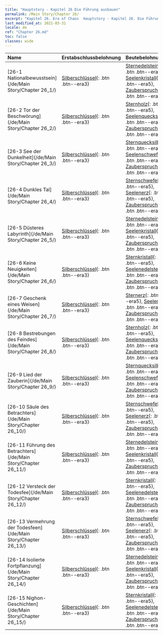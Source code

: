 ```yaml
---
title: "Hauptstory - Kapitel 26 Die Führung ausbauen"
permalink: /Main Story/Chapter 26/
excerpt: "Kapitel 26. Era of Chaos  Hauptstory - Kapitel 26. Die Führung ausbauen"
last_modified_at: 2021-03-31
locale: de
ref: "Chapter 26.md"
toc: false
classes: wide
---
```


  | Name |  Erstabschlussbelohnung | Beutebelohnung |
  |:------------|:------------|:------------| 
  | [26-1 Nationalbewusstsein](/de/Main Story/Chapter 26_1/) | [Silberschlüssel](/de/Items/con_693/){: .btn .btn--era3} | [Sternedelsteine](/de/Items/mat_93/){: .btn .btn--era5}, [Seelenkristall](/de/Items/mat_87/){: .btn .btn--era5}, [Zauberspruchrollen](/de/Items/con_694/){: .btn .btn--era3} |
  | [26-2 Tor der Beschwörung](/de/Main Story/Chapter 26_2/) | [Silberschlüssel](/de/Items/con_693/){: .btn .btn--era3} | [Sternholz](/de/Items/mat_90/){: .btn .btn--era5}, [Seelenquecksilber](/de/Items/mat_84/){: .btn .btn--era5}, [Zauberspruchrollen](/de/Items/con_694/){: .btn .btn--era3} |
  | [26-3 See der Dunkelheit](/de/Main Story/Chapter 26_3/) | [Silberschlüssel](/de/Items/con_693/){: .btn .btn--era3} | [Sternquecksilber](/de/Items/mat_91/){: .btn .btn--era5}, [Seelenschwefel](/de/Items/mat_85/){: .btn .btn--era5}, [Zauberspruchrollen](/de/Items/con_694/){: .btn .btn--era3} |
  | [26-4 Dunkles Tal](/de/Main Story/Chapter 26_4/) | [Silberschlüssel](/de/Items/con_693/){: .btn .btn--era3} | [Sternschwefel](/de/Items/mat_92/){: .btn .btn--era5}, [Seelenerz](/de/Items/mat_82/){: .btn .btn--era5}, [Zauberspruchrollen](/de/Items/con_694/){: .btn .btn--era3} |
  | [26-5 Düsteres Labyrinth](/de/Main Story/Chapter 26_5/) | [Silberschlüssel](/de/Items/con_693/){: .btn .btn--era3} | [Sternedelsteine](/de/Items/mat_93/){: .btn .btn--era5}, [Seelenkristall](/de/Items/mat_87/){: .btn .btn--era5}, [Zauberspruchrollen](/de/Items/con_694/){: .btn .btn--era3} |
  | [26-6 Keine Neuigkeiten](/de/Main Story/Chapter 26_6/) | [Silberschlüssel](/de/Items/con_693/){: .btn .btn--era3} | [Sternkristall](/de/Items/mat_94/){: .btn .btn--era5}, [Seelenedelsteine](/de/Items/mat_86/){: .btn .btn--era5}, [Zauberspruchrollen](/de/Items/con_694/){: .btn .btn--era3} |
  | [26-7 Geschenk eines Weisen](/de/Main Story/Chapter 26_7/) | [Silberschlüssel](/de/Items/con_693/){: .btn .btn--era3} | [Sternerz](/de/Items/mat_89/){: .btn .btn--era5}, [Seelenholz](/de/Items/mat_83/){: .btn .btn--era5}, [Zauberspruchrollen](/de/Items/con_694/){: .btn .btn--era3} |
  | [26-8 Bestrebungen des Feindes](/de/Main Story/Chapter 26_8/) | [Silberschlüssel](/de/Items/con_693/){: .btn .btn--era3} | [Sternholz](/de/Items/mat_90/){: .btn .btn--era5}, [Seelenquecksilber](/de/Items/mat_84/){: .btn .btn--era5}, [Zauberspruchrollen](/de/Items/con_694/){: .btn .btn--era3} |
  | [26-9 Lied der Zauberin](/de/Main Story/Chapter 26_9/) | [Silberschlüssel](/de/Items/con_693/){: .btn .btn--era3} | [Sternquecksilber](/de/Items/mat_91/){: .btn .btn--era5}, [Seelenschwefel](/de/Items/mat_85/){: .btn .btn--era5}, [Zauberspruchrollen](/de/Items/con_694/){: .btn .btn--era3} |
  | [26-10 Säule des Betrachters](/de/Main Story/Chapter 26_10/) | [Silberschlüssel](/de/Items/con_693/){: .btn .btn--era3} | [Sternschwefel](/de/Items/mat_92/){: .btn .btn--era5}, [Seelenerz](/de/Items/mat_82/){: .btn .btn--era5}, [Zauberspruchrollen](/de/Items/con_694/){: .btn .btn--era3} |
  | [26-11 Führung des Betrachters](/de/Main Story/Chapter 26_11/) | [Silberschlüssel](/de/Items/con_693/){: .btn .btn--era3} | [Sternedelsteine](/de/Items/mat_93/){: .btn .btn--era5}, [Seelenkristall](/de/Items/mat_87/){: .btn .btn--era5}, [Zauberspruchrollen](/de/Items/con_694/){: .btn .btn--era3} |
  | [26-12 Versteck der Todesfee](/de/Main Story/Chapter 26_12/) | [Silberschlüssel](/de/Items/con_693/){: .btn .btn--era3} | [Sternkristall](/de/Items/mat_94/){: .btn .btn--era5}, [Seelenedelsteine](/de/Items/mat_86/){: .btn .btn--era5}, [Zauberspruchrollen](/de/Items/con_694/){: .btn .btn--era3} |
  | [26-13 Vermehrung der Todesfeen](/de/Main Story/Chapter 26_13/) | [Silberschlüssel](/de/Items/con_693/){: .btn .btn--era3} | [Sternschwefel](/de/Items/mat_92/){: .btn .btn--era5}, [Seelenerz](/de/Items/mat_82/){: .btn .btn--era5}, [Zauberspruchrollen](/de/Items/con_694/){: .btn .btn--era3} |
  | [26-14 Isolierte Fortpflanzung](/de/Main Story/Chapter 26_14/) | [Silberschlüssel](/de/Items/con_693/){: .btn .btn--era3} | [Sternedelsteine](/de/Items/mat_93/){: .btn .btn--era5}, [Seelenkristall](/de/Items/mat_87/){: .btn .btn--era5}, [Zauberspruchrollen](/de/Items/con_694/){: .btn .btn--era3} |
  | [26-15 Nighon-Geschichten](/de/Main Story/Chapter 26_15/) | [Silberschlüssel](/de/Items/con_693/){: .btn .btn--era3} | [Sternkristall](/de/Items/mat_94/){: .btn .btn--era5}, [Seelenedelsteine](/de/Items/mat_86/){: .btn .btn--era5}, [Zauberspruchrollen](/de/Items/con_694/){: .btn .btn--era3} |

